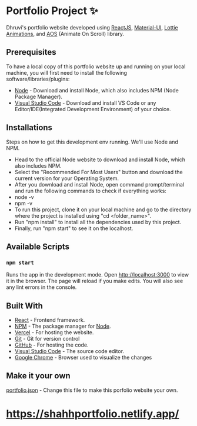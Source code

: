 # Portfolio Project ✨
Dhruvi's portfolio website developed using [ReactJS](https://reactjs.org/), [Material-UI](https://v4.mui.com/), [Lottie Animations](https://www.npmjs.com/package/react-lottie), and [AOS](https://www.npmjs.com/package/aos) (Animate On Scroll) library.

## Prerequisites 
To have a local copy of this portfolio website up and running on your local machine, you will first need to install the following software/libraries/plugins:

* [Node](https://nodejs.org/en/) - Download and install Node, which also includes NPM (Node Package Manager).
* [Visual Studio Code](https://code.visualstudio.com/) - Download and install VS Code or any Editor/IDE(Integrated Development Environment) of your choice.

## Installations 
Steps on how to get this development env running. We'll use Node and NPM.
* Head to the official Node website to download and install Node, which also includes NPM.
* Select the "Recommended For Most Users" button and download the current version for your Operating System.
* After you download and install Node, open command prompt/terminal and run the following commands to check if everything works:
* node -v
* npm -v
* To run this project, clone it on your local machine and go to the directory where the project is installed using "cd <folder_name>".
* Run "npm install" to install all the dependencies used by this project.
* Finally, run "npm start" to see it on the localhost.

## Available Scripts 
### `npm start`
Runs the app in the development mode. Open [http://localhost:3000](http://localhost:3000) to view it in the browser. The page will reload if you make edits. You will also see any lint errors in the console.

## Built With 
* [React](https://reactjs.org/) - Frontend framework.
* [NPM](https://www.npmjs.com/) - The package manager for [Node](https://nodejs.org/).
* [Vercel](https://vercel.com/) - For hosting the website.
* [Git](https://git-scm.com/) - Git for version control
* [GitHub](https://github.com/) - For hosting the code.
* [Visual Studio Code](https://code.visualstudio.com/download) - The source code editor.
* [Google Chrome](https://www.google.com/intl/en_in/chrome/) - Browser used to visualize the changes

## Make it your own 
[portfolio.json](https://github.com/Dhruvi199930) - Change this file to make this porfolio website your own. 

# https://shahhportfolio.netlify.app/
